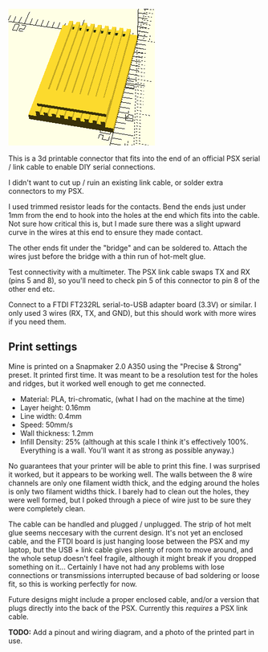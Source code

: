 
![PSX serial connector model](psx_Serial_001.png)

This is a 3d printable connector that fits into the end of an official PSX serial / link cable to enable DIY serial connections.

I didn't want to cut up / ruin an existing link cable, or solder extra connectors to my PSX.

I used trimmed resistor leads for the contacts. Bend the ends just under 1mm from the end to hook into the holes at the end which fits into the cable.
Not sure how critical this is, but I made sure there was a slight upward curve in the wires at this end to ensure they made contact.

The other ends fit under the "bridge" and can be soldered to. Attach the wires just before the bridge with a thin run of hot-melt glue.

Test connectivity with a multimeter. The PSX link cable swaps TX and RX (pins 5 and 8), so you'll need to check pin 5 of this connector to pin 8 of the other end etc.

Connect to a FTDI FT232RL serial-to-USB adapter board (3.3V) or similar. I only used 3 wires (RX, TX, and GND), but this should work with more wires if you need them.


## Print settings
Mine is printed on a Snapmaker 2.0 A350 using the "Precise & Strong" preset.
 It printed first time. It was meant to be a resolution test for the holes and ridges, but it worked well enough to get me connected.

* Material: PLA, tri-chromatic, (what I had on the machine at the time)
* Layer height: 0.16mm
* Line width: 0.4mm
* Speed: 50mm/s
* Wall thickness: 1.2mm
* Infill Density: 25% (although at this scale I think it's effectively 100%. Everything is a wall. You'll want it as strong as possible anyway.)


No guarantees that your printer will be able to print this fine. I was surprised it worked, but it appears to be working well.
The walls between the 8 wire channels are only one filament width thick, and the edging around the holes is only two filament widths thick.
I barely had to clean out the holes, they were well formed, but I poked through a piece of wire just to be sure they were completely clean.

The cable can be handled and plugged / unplugged. The strip of hot melt glue seems neccesary with the current design.
It's not yet an enclosed cable, and the FTDI board is just hanging loose between the PSX and my laptop, but the USB + link cable gives plenty of room to move around, and the whole setup doesn't feel fragile, although it might break if you dropped something on it...
Certainly I have not had any problems with lose connections or transmissions interrupted because of bad soldering or loose fit, so this is working perfectly for now.

Future designs might include a proper enclosed cable, and/or a version that plugs directly into the back of the PSX. Currently this _requires_ a PSX link cable.

**TODO:** Add a pinout and wiring diagram, and a photo of the printed part in use.

